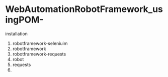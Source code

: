 # WebAutomationRobotFramework_usingPOM-

installation
1) robotframework-seleniuim
2) robotframework
3) robotframework-requests
4) robot
5) requests
6) 
